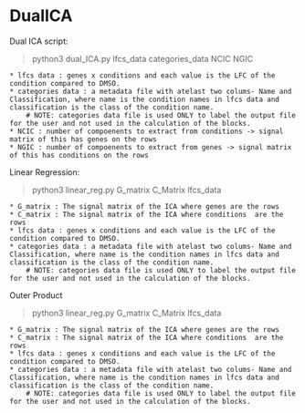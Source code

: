 # DualICA

Dual ICA script:
> python3 dual_ICA.py lfcs_data categories_data NCIC NGIC

    * lfcs data : genes x conditions and each value is the LFC of the condition compared to DMSO.
    * categories data : a metadata file with atelast two colums- Name and Classification, where name is the condition names in lfcs data and classification is the class of the condition name. 
        # NOTE: categories data file is used ONLY to label the output file for the user and not used in the calculation of the blocks. 
    * NCIC : number of compoenents to extract from conditions -> signal matrix of this has genes on the rows
    * NGIC : number of compoenents to extract from genes -> signal matrix of this has conditions on the rows


Linear Regression:
> python3 linear_reg.py G_matrix C_Matrix lfcs_data

    * G_matrix : The signal matrix of the ICA where genes are the rows
    * C_matrix : The signal matrix of the ICA where conditions  are the rows
    * lfcs data : genes x conditions and each value is the LFC of the condition compared to DMSO.
    * categories data : a metadata file with atelast two colums- Name and Classification, where name is the condition names in lfcs data and classification is the class of the condition name. 
        # NOTE: categories data file is used ONLY to label the output file for the user and not used in the calculation of the blocks. 


Outer Product
> python3 linear_reg.py G_matrix C_Matrix lfcs_data

    * G_matrix : The signal matrix of the ICA where genes are the rows
    * C_matrix : The signal matrix of the ICA where conditions  are the rows
    * lfcs data : genes x conditions and each value is the LFC of the condition compared to DMSO.
    * categories data : a metadata file with atelast two colums- Name and Classification, where name is the condition names in lfcs data and classification is the class of the condition name. 
        # NOTE: categories data file is used ONLY to label the output file for the user and not used in the calculation of the blocks. 

